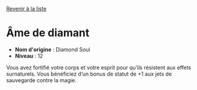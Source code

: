 [Revenir à la liste](list.md)

# Âme de diamant

 * **Nom d'origine** : Diamond Soul
 * **Niveau** : 12


<p>Vous avez fortifié votre corps et votre esprit pour qu’ils résistent aux effets surnaturels. Vous bénéficiez d’un bonus de statut de +1 aux jets de sauvegarde contre la magie.</p>